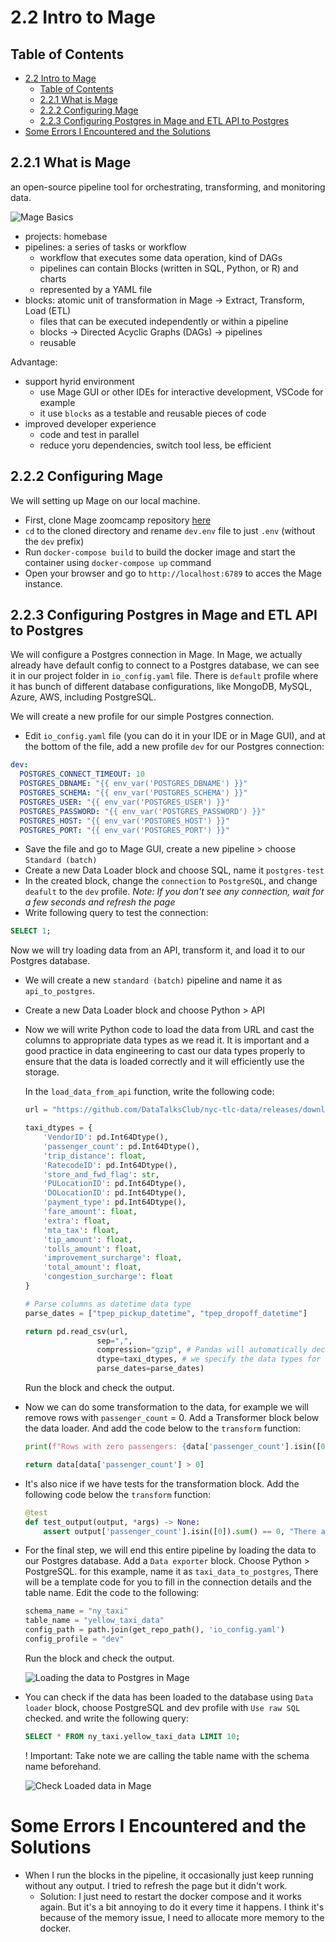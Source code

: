 # 2.2 Intro to Mage

## Table of Contents
- [2.2 Intro to Mage](#22-intro-to-mage)
  - [Table of Contents](#table-of-contents)
  - [2.2.1 What is Mage](#221-what-is-mage)
  - [2.2.2 Configuring Mage](#222-configuring-mage)
  - [2.2.3 Configuring Postgres in Mage and ETL API to Postgres](#223-configuring-postgres-in-mage-and-etl-api-to-postgres)
- [Some Errors I Encountered and the Solutions](#some-errors-i-encountered-and-the-solutions)

## 2.2.1 What is Mage
an open-source pipeline tool for orchestrating, transforming, and monitoring data.

![Mage Basics](./img/mage-basics.png)

- projects: homebase
- pipelines: a series of tasks or workflow
    - workflow that executes some data operation, kind of DAGs
    - pipelines can contain Blocks (written in SQL, Python, or R) and charts
    - represented by a YAML file
- blocks: atomic unit of transformation in Mage -> Extract, Transform, Load (ETL)
    - files that can be executed independently or within a pipeline
    - blocks -> Directed Acyclic Graphs (DAGs) -> pipelines
    - reusable

Advantage:
- support hyrid environment
    - use Mage GUI or other IDEs for interactive development, VSCode for example
    - it use `blocks` as a testable and reusable pieces of code
- improved developer experience
    - code and test in parallel
    - reduce yoru dependencies, switch tool less, be efficient 

## 2.2.2 Configuring Mage

We will setting up Mage on our local machine. 
- First, clone Mage zoomcamp repository [here](https://github.com/mage-ai/mage-zoomcamp)
- `cd` to the cloned directory and rename `dev.env` file to just `.env` (without the `dev` prefix)
- Run `docker-compose build` to build the docker image and start the container using `docker-compose up` command
- Open your browser and go to `http://localhost:6789` to acces the Mage instance.

## 2.2.3 Configuring Postgres in Mage and ETL API to Postgres
We will configure a Postgres connection in Mage. In Mage, we actually already have default config to connect to a Postgres database, we can see it in our project folder in `io_config.yaml` file. There is `default` profile where it has bunch of different database configurations, like MongoDB, MySQL, Azure, AWS, including PostgreSQL. 

We will create a new profile for our simple Postgres connection.
- Edit `io_config.yaml` file (you can do it in your IDE or in Mage GUI), and at the bottom of the file, add a new profile `dev` for our Postgres connection:

```yaml
dev:
  POSTGRES_CONNECT_TIMEOUT: 10
  POSTGRES_DBNAME: "{{ env_var('POSTGRES_DBNAME') }}"
  POSTGRES_SCHEMA: "{{ env_var('POSTGRES_SCHEMA') }}"
  POSTGRES_USER: "{{ env_var('POSTGRES_USER') }}"
  POSTGRES_PASSWORD: "{{ env_var('POSTGRES_PASSWORD') }}"
  POSTGRES_HOST: "{{ env_var('POSTGRES_HOST') }}"
  POSTGRES_PORT: "{{ env_var('POSTGRES_PORT') }}"
```

- Save the file and go to Mage GUI, create a new pipeline > choose `Standard (batch)`
- Create a new Data Loader block and choose SQL, name it `postgres-test`
- In the created block, change the `connection` to `PostgreSQL`, and change `deafult` to the `dev` profile. 
    _Note: If you don't see any connection, wait for a few seconds and refresh the page_
- Write following query to test the connection:
```sql
SELECT 1;
```

Now we will try loading data from an API, transform it, and load it to our Postgres database. 

- We will create a new `standard (batch)` pipeline and name it as `api_to_postgres`.
- Create a new Data Loader block and choose Python > API
- Now we will write Python code to load the data from URL and cast the columns to appropriate data types as we read it. It is important and a good practice in data engineering to cast our data types properly to ensure that the data is loaded correctly and it will efficiently use the storage.

    In the `load_data_from_api` function, write the following code:

    ```python
    url = "https://github.com/DataTalksClub/nyc-tlc-data/releases/download/yellow/yellow_tripdata_2019-01.csv.gz"

    taxi_dtypes = {
        'VendorID': pd.Int64Dtype(),
        'passenger_count': pd.Int64Dtype(),
        'trip_distance': float,
        'RatecodeID': pd.Int64Dtype(),
        'store_and_fwd_flag': str,
        'PULocationID': pd.Int64Dtype(),
        'DOLocationID': pd.Int64Dtype(),
        'payment_type': pd.Int64Dtype(),
        'fare_amount': float,
        'extra': float,
        'mta_tax': float,
        'tip_amount': float,
        'tolls_amount': float,
        'improvement_surcharge': float,
        'total_amount': float,
        'congestion_surcharge': float
    }

    # Parse columns as datetime data type
    parse_dates = ["tpep_pickup_datetime", "tpep_dropoff_datetime"]

    return pd.read_csv(url, 
                    sep=",",
                    compression="gzip", # Pandas will automatically decompress the gzip file
                    dtype=taxi_dtypes, # we specify the data types for each column we have defined
                    parse_dates=parse_dates)

    ```
    Run the block and check the output.

- Now we can do some transformation to the data, for example we will remove rows with `passenger_count` = 0. Add a Transformer block below the data loader. And add the code below to the `transform` function:
    ```python
    print(f"Rows with zero passengers: {data['passenger_count'].isin([0]).sum()}")

    return data[data['passenger_count'] > 0]
    ```

- It's also nice if we have tests for the transformation block. Add the following code below the `transform` function:

    ```python
    @test
    def test_output(output, *args) -> None:
        assert output['passenger_count'].isin([0]).sum() == 0, "There are rows with zero passengers"
    ```
- For the final step, we will end this entire pipeline by loading the data to our Postgres database. Add a `Data exporter` block. Choose Python > PostgreSQL. for this example, name it as `taxi_data_to_postgres`, There will be a template code for you to fill in the connection details and the table name. Edit the code to the following:

    ```python
    schema_name = "ny_taxi"
    table_name = "yellow_taxi_data"
    config_path = path.join(get_repo_path(), 'io_config.yaml')
    config_profile = "dev"
    ```

    Run the block and check the output.

    ![Loading the data to Postgres in Mage](./img/mage-loading-data.png)

- You can check if the data has been loaded to the database using `Data loader` block, choose PostgreSQL and dev profile with `Use raw SQL` checked. and write the following query:

    ```sql
    SELECT * FROM ny_taxi.yellow_taxi_data LIMIT 10;
    ```
    ! Important: Take note we are calling the table name with the schema name beforehand.

    ![Check Loaded data in Mage](./img/mage-check-loaded-data.png)

# Some Errors I Encountered and the Solutions
- When I run the blocks in the pipeline, it occasionally just keep running without any output. I tried to refresh the page but it didn't work. 
    - Solution: I just need to restart the docker compose and it works again. But it's a bit annoying to do it every time it happens. I think it's because of the memory issue, I need to allocate more memory to the docker.